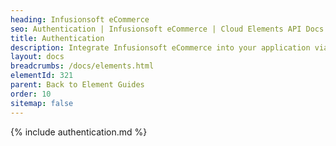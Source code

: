```yaml
---
heading: Infusionsoft eCommerce
seo: Authentication | Infusionsoft eCommerce | Cloud Elements API Docs
title: Authentication
description: Integrate Infusionsoft eCommerce into your application via the Cloud Elements APIs.
layout: docs
breadcrumbs: /docs/elements.html
elementId: 321
parent: Back to Element Guides
order: 10
sitemap: false
---
```


{% include authentication.md %}
